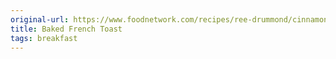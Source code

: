 ```yaml
---
original-url: https://www.foodnetwork.com/recipes/ree-drummond/cinnamon-baked-french-toast-recipe-2120484
title: Baked French Toast
tags: breakfast
---
```

